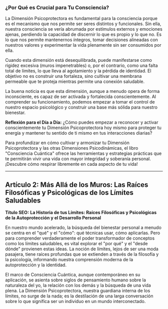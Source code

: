 ### ¿Por Qué es Crucial para Tu Consciencia?
La Dimensión Psicoprotectora es fundamental para la consciencia porque es el mecanismo que nos permite ser seres distintos y funcionales. Sin ella, nuestra consciencia se vería abrumada por estímulos externos y emociones ajenas, perdiendo la capacidad de discernir lo que es propio y lo que no. Es lo que nos permite mantenernos íntegros, tomar decisiones alineadas con nuestros valores y experimentar la vida plenamente sin ser consumidos por ella.

Cuando esta dimensión está desequilibrada, puede manifestarse como rigidez excesiva (muros impenetrables) o, por el contrario, como una falta total de límites, lo que lleva al agotamiento y la pérdida de identidad. El objetivo no es construir una fortaleza, sino cultivar una membrana permeable que te proteja mientras permite una conexión saludable.

La buena noticia es que esta dimensión, aunque a menudo opera de forma inconsciente, es capaz de ser activada y fortalecida conscientemente. Al comprender su funcionamiento, podemos empezar a tomar el control de nuestro espacio psicológico y construir una base más sólida para nuestro bienestar.

**Reflexión para el Día a Día:** ¿Cómo puedes empezar a reconocer y activar conscientemente tu Dimensión Psicoprotectora hoy mismo para proteger tu energía y mantener tu sentido de ti mismo en tus interacciones diarias?

Para profundizar en cómo cultivar y armonizar tu Dimensión Psicoprotectora y las otras Dimensiones Psicodinámicas, el libro "Consciencia Cuántica" ofrece las herramientas y estrategias prácticas que te permitirán vivir una vida con mayor integridad y soberanía personal. ¡Descubre cómo respirar libremente en cada aspecto de tu vida!

---

## Artículo 2: Más Allá de los Muros: Las Raíces Filosóficas y Psicológicas de los Límites Saludables

**Título SEO:** **La Historia de tus Límites: Raíces Filosóficas y Psicológicas de la Autoprotección y el Desarrollo Personal**

En nuestro mundo acelerado, la búsqueda del bienestar personal a menudo se centra en el "qué" y el "cómo": qué técnicas usar, cómo aplicarlas. Pero para comprender verdaderamente el poder transformador de conceptos como los límites saludables, es vital explorar el "por qué" y el "desde dónde" provienen estas ideas. La noción de límites, lejos de ser una moda pasajera, tiene raíces profundas que se extienden a través de la filosofía y la psicología, informando nuestra comprensión moderna de la autoprotección y la identidad.

El marco de Consciencia Cuántica, aunque contemporáneo en su aplicación, se asienta sobre siglos de pensamiento humano sobre la naturaleza del yo, la relación con los demás y la búsqueda de una vida plena. La Dimensión Psicoprotectora, nuestra guardiana interna de los límites, no surge de la nada; es la destilación de una larga conversación sobre lo que significa ser un individuo en un mundo interconectado.